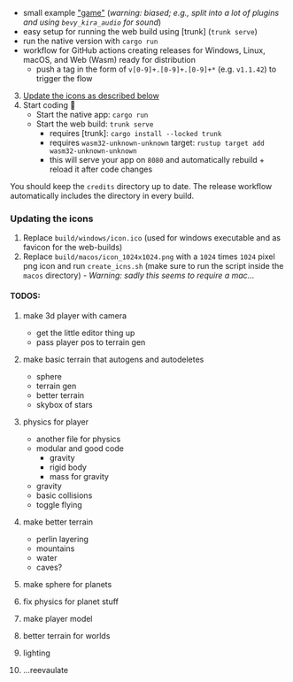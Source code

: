 * small example ["game"](https://niklasei.github.io/bevy_game_template/) (*warning: biased; e.g., split into a lot of plugins and using `bevy_kira_audio` for sound*)
* easy setup for running the web build using [trunk] (`trunk serve`) 
* run the native version with `cargo run`
* workflow for GitHub actions creating releases for Windows, Linux, macOS, and Web (Wasm) ready for distribution
    * push a tag in the form of `v[0-9]+.[0-9]+.[0-9]+*` (e.g. `v1.1.42`) to trigger the flow


 3. [Update the icons as described below](#updating-the-icons)
 4. Start coding :tada:
    * Start the native app: `cargo run`
    * Start the web build: `trunk serve`
       * requires [trunk]: `cargo install --locked trunk`
       * requires `wasm32-unknown-unknown` target: `rustup target add wasm32-unknown-unknown`
       * this will serve your app on `8080` and automatically rebuild + reload it after code changes

You should keep the `credits` directory up to date. The release workflow automatically includes the directory in every build.

### Updating the icons
 1. Replace `build/windows/icon.ico` (used for windows executable and as favicon for the web-builds)
 2. Replace `build/macos/icon_1024x1024.png` with a `1024` times `1024` pixel png icon and run `create_icns.sh` (make sure to run the script inside the `macos` directory) - _Warning: sadly this seems to require a mac..._




#### TODOS:
1. make 3d player with camera
   - get the little editor thing up
   - pass player pos to terrain gen

2. make basic terrain that autogens and autodeletes
   - sphere
   - terrain gen
   - better terrain
   - skybox of stars

3. physics for player
   - another file for physics 
   - modular and good code
      - gravity
      - rigid body
      - mass for gravity
   - gravity
   - basic collisions
   - toggle flying

4. make better terrain
   - perlin layering
   - mountains
   - water
   - caves?

5. make sphere for planets
6. fix physics for planet stuff
7. make player model
8. better terrain for worlds
9. lighting
10. ...reevaulate


